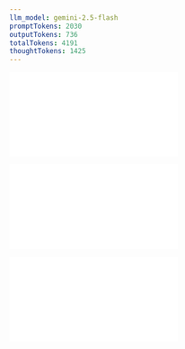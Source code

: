 ```yaml
---
llm_model: gemini-2.5-flash
promptTokens: 2030
outputTokens: 736
totalTokens: 4191
thoughtTokens: 1425
---
```


![@](steps/_.9882ded2.md)

![@](steps/question.aff36c66.md)

![@](steps/response.e7f3e6bd.md)